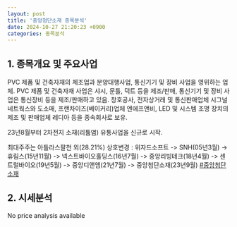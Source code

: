 ```yaml
---
layout: post
title: '중앙첨단소재 종목분석'
date: 2024-10-27 21:20:23 +0900
categories: 종목분석
---
```


## 1. 종목개요 및 주요사업

PVC 제품 및 건축자재의 제조업과 분양대행사업, 통신기기 및 장비 사업을 영위하는 업체. PVC 제품 및 건축자재 사업은 샤시, 문틀, 덕트 등을 제조/판매, 통신기기 및 장비 사업은 통신장비 등을 제조/판매하고 있음. 창호공사, 전자상거래 및 통신판매업체 시그널네트웍스와 도소매, 프랜차이즈(베이커리)업체 엔에프앤비, LED 및 시스템 조명 장치의 제조 및 판매업체 레디아 등을 종속회사로 보유.

23년8월부터 2차전지 소재(리튬염) 유통사업을 신규로 시작.

최대주주는 아틀라스팔천 외(28.21%) 상호변경 : 위자드소프트 -> SNH(05년3월) -> 휴림스(15년11월) -> 넥스트바이오홀딩스(16년7월) -> 중앙리빙테크(18년4월) -> 센트럴바이오(19년5월) -> 중앙디앤엠(21년7월) -> 중앙첨단소재(23년9월)
[#중앙첨단소재](#)

## 2. 시세분석

No price analysis available
